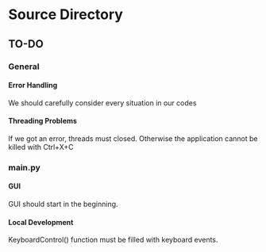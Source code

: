 # Source Directory

## TO-DO

### General
#### Error Handling  
We should carefully consider every situation in our codes  

#### Threading Problems  
If we got an error, threads must closed. Otherwise the application cannot be killed with Ctrl+X+C  

### main.py

#### GUI
GUI should start in the beginning.  

#### Local Development
KeyboardControl() function must be filled with keyboard events.
